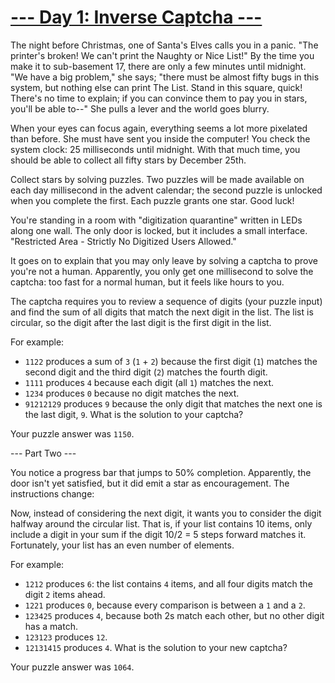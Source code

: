 # [--- Day 1: Inverse Captcha ---](http://adventofcode.com/2017/day/1)

The night before Christmas, one of Santa's Elves calls you in a panic. "The printer's broken! We can't print the Naughty or Nice List!" By the time you make it to sub-basement 17, there are only a few minutes until midnight. "We have a big problem," she says; "there must be almost fifty bugs in this system, but nothing else can print The List. Stand in this square, quick! There's no time to explain; if you can convince them to pay you in stars, you'll be able to--" She pulls a lever and the world goes blurry.

When your eyes can focus again, everything seems a lot more pixelated than before. She must have sent you inside the computer! You check the system clock: 25 milliseconds until midnight. With that much time, you should be able to collect all fifty stars by December 25th.

Collect stars by solving puzzles. Two puzzles will be made available on each day millisecond in the advent calendar; the second puzzle is unlocked when you complete the first. Each puzzle grants one star. Good luck!

You're standing in a room with "digitization quarantine" written in LEDs along one wall. The only door is locked, but it includes a small interface. "Restricted Area - Strictly No Digitized Users Allowed."

It goes on to explain that you may only leave by solving a captcha to prove you're not a human. Apparently, you only get one millisecond to solve the captcha: too fast for a normal human, but it feels like hours to you.

The captcha requires you to review a sequence of digits (your puzzle input) and find the sum of all digits that match the next digit in the list. The list is circular, so the digit after the last digit is the first digit in the list.

For example:

- ``1122`` produces a sum of ``3`` (``1`` + ``2``) because the first digit (``1``) matches the second digit and the third digit (``2``) matches the fourth digit.
- ``1111`` produces ``4`` because each digit (all ``1``) matches the next.
- ``1234`` produces ``0`` because no digit matches the next.
- ``91212129`` produces ``9`` because the only digit that matches the next one is the last digit, ``9``.
What is the solution to your captcha?

Your puzzle answer was ``1150``.

--- Part Two ---

You notice a progress bar that jumps to 50% completion. Apparently, the door isn't yet satisfied, but it did emit a star as encouragement. The instructions change:

Now, instead of considering the next digit, it wants you to consider the digit halfway around the circular list. That is, if your list contains 10 items, only include a digit in your sum if the digit 10/2 = 5 steps forward matches it. Fortunately, your list has an even number of elements.

For example:

- ``1212`` produces ``6``: the list contains ``4`` items, and all four digits match the digit ``2`` items ahead.
- ``1221`` produces ``0``, because every comparison is between a ``1`` and a ``2``.
- ``123425`` produces ``4``, because both 2s match each other, but no other digit has a match.
- ``123123`` produces ``12``.
- ``12131415`` produces ``4``.
What is the solution to your new captcha?

Your puzzle answer was ``1064``.